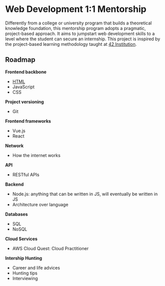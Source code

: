 # Web Development 1:1 Mentorship
Differently from a college or university program that builds a theoretical knowledge foundation, this mentorship program adopts a pragmatic, project-based approach. It aims to jumpstart web development skills to a level where the student can secure an internship. This project is inspired by the project-based learning methodology taught at [42 Institution](https://en.wikipedia.org/wiki/42_(school)).


## Roadmap

**Frontend backbone**
- [HTML](./html)
- JavaScript
- CSS

**Project versioning**
- Git

**Frontend frameworks**
- Vue.js
- React

**Network**
- How the internet works

**API**
- RESTful APIs

**Backend**
- Node.js: anything that can be written in JS, will eventually be written in JS
- Architecture over language

**Databases**
- SQL
- NoSQL

**Cloud Services**
- AWS Cloud Quest: Cloud Practitioner

**Intership Hunting**
- Career and life advices
- Hunting tips
- Interviewing
